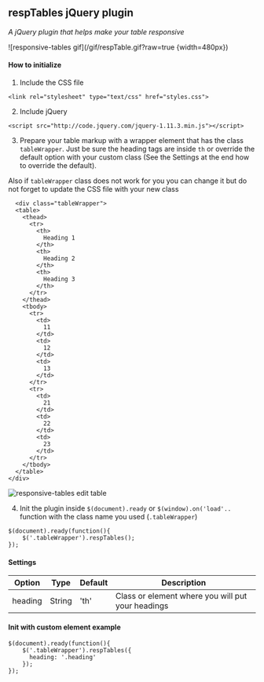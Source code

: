 respTables jQuery plugin
------------------------

_A jQuery plugin that helps make your table responsive_

![responsive-tables gif](/gif/respTable.gif?raw=true {width=480px})

#### How to initialize

1. Include the CSS file

  ```<link rel="stylesheet" type="text/css" href="styles.css">```

2. Include jQuery

  ```<script src="http://code.jquery.com/jquery-1.11.3.min.js"></script>```

3. Prepare your table markup with a wrapper element that has the class ```tableWrapper```. Just be sure the heading tags are inside ```th``` or override the default option with your custom class (See the Settings at the end how to override the default).

  Also if ```tableWrapper``` class does not work for you you can change it but do not forget to update the CSS file with your new class

  ```
    <div class="tableWrapper">
    <table>
      <thead>
        <tr>
          <th>
            Heading 1
          </th>
          <th>
            Heading 2
          </th>
          <th>
            Heading 3
          </th>
        </tr>
      </thead>
      <tbody>
        <tr>
          <td>
            11
          </td>
          <td>
            12
          </td>
          <td>
            13
          </td>
        </tr>
        <tr>
          <td>
            21
          </td>
          <td>
            22
          </td>
          <td>
            23
          </td>
        </tr>
      </tbody>
    </table>
  </div>
  ```

  ![responsive-tables edit table](/gif/addingTables.gif?raw=true)

4. Init the plugin inside ```$(document).ready``` or ```$(window).on('load'..```
  function with the class name you used (```.tableWrapper```)
  ```
  $(document).ready(function(){
      $('.tableWrapper').respTables();
  });
  ```

#### Settings
Option | Type | Default | Description
------ | ---- | ------- | -----------
heading | String | 'th' | Class or element where you will put your headings

#### Init with custom element example
```
$(document).ready(function(){
    $('.tableWrapper').respTables({
      heading: '.heading'
    });
});
```
